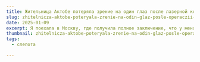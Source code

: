 ```yaml
---
title: Жительница Актобе потеряла зрение на один глаз после лазерной коррекции зрения
slug: zhitelnicza-aktobe-poteryala-zrenie-na-odin-glaz-posle-operaczii-lazernoj-korrekczii-zreniya
date: 2025-01-09
excerpt: Я поехала в Москву, где получила полное заключение, что у меня «Стромальное помутнение роговицы». Это когда делают надрез больше положенного, нервы были задеты и за счет этого помутнение. Предстоит еще одна операция, но еще не могут сказать, так как роговица очень тонкая, подойдет или нет. Сейчас вижу на 80 %, одним глазом.
thumbnail: zhitelnicza-aktobe-poteryala-zrenie-na-odin-glaz-posle-operaczii-lazernoj-korrekczii-zreniya/zhitelnicza-aktobe-poteryala-zrenie-na-odin-glaz-posle-operaczii-lazernoj-korrekczii-zreniya.jpg
tags:
  - cлепота

---
```

<figure class="wp-block-embed aligncenter is-type-video is-provider-youtube wp-block-embed-youtube wp-embed-aspect-16-9 wp-has-aspect-ratio">

<div class="wp-block-embed__wrapper">
  <div class="ast-oembed-container " style="height: 100%;">
  </div>
</div></figure> 



Больше миллиона тенге взыскала пациентка частной клиники после неудачной лазерной коррекции зрения. Доказывать врачебную халатность и отстаивать свои права жительнице Актобе пришлось в суде. К слову, количество подобных обращений от граждан растет из года в год. По данным Комитета по защите прав потребителей министерства торговли, только в 2023-м казахстанцам помогли вернуть свыше миллиарда тенге, передаёт «24KZ». 

Во время лазерной коррекции зрения жительнице Актобе Гульбану Омаровой повредили роговицу на левом глазу. Врач пообещал исправить ошибку и через 2 недели провести еще одну операцию. Но в назначенный день в клинике процедуру отложили. 

Гульбану Омарова, жительница г. Актобе: 

&#8211; Пришлось обратиться в другие клиники, где я установила, что у меня там более серьезный диагноз, но в Казахстане мне сказали: «Мы не можем взять ответственность за чужую ошибку». Отказали в проведении операции, посоветовали поехать в Москву в клинику. Я поехала в Москву, где получила полное заключение, что у меня «Стромальное помутнение роговицы». Это когда делают надрез больше положенного, нервы были задеты и за счет этого помутнение. Предстоит еще одна операция, но еще не могут сказать, так как роговица очень тонкая, подойдет или нет. Сейчас вижу на 80 %, одним глазом. 

В самой клинике, где Гульбану Омаровой провели неудачную лазерную коррекцию, предложили вернуть лишь половину от потраченной на операцию суммы. Ей пришлось обратиться в суд. В первой инстанции иск женщины не поддержали. 

Ислам Болатов, президент РОО «Национальная палата потребителей»:   &#8211; Совместно с адвокатом пострадавшей – потребителя нашего, мы в апелляционном порядке доказали, что была вина клиники. Ненадлежащее оказание медуслуг. Судебная коллегия пришла к выводу, что исковые требования нужно удовлетворить, а решение первой инстанции изменить. В настоящее время вышло новое решение суда, где в пользу потребителя взысканы весь материальный ущерб и, в том числе, компенсирован моральный вред в размере 1 млн тенге. 

К слову, казахстанцы стали чаще отстаивать свои права. Об этом свидетельствуют и цифры. Только в прошлом году в Комитет по защите прав потребителей и территориальные департаменты обратились около 50 тысяч человек. Это на 65 % больше, чем в 2022 году. При этом основная часть обращений приходится на сферу ЖКХ, розничную и электронную торговлю, медицинские и туристические услуги. А также на некачественную связь. 

В результате проведённых мероприятий потребителям возвращено более 1 млрд тенге, по сравнению с аналогичным периодом прошлого года наблюдается увеличение на 27,2%.     В департаментах по защите прав потребителей казахстанцам могут помочь урегулировать спор, а если решить его до суда не удастся, в этом случае специалисты подготовят иск. Между тем, в Мажилисе готовят новый законопроект. Пока он находится в работе парламентариев. 

Авторы: Гульнара Ерманова, Мансур Ескожин, Айнадин Молдабеков.

Источник: <https://24.kz/ru/news/social/634076-zhitelnitsa-aktobe-poteryala-zrenie-na-odin-glaz-posle-operatsii>